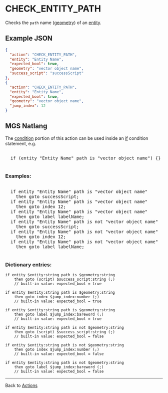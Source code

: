 # CHECK_ENTITY_PATH

Checks the `path` name ([geometry](../maps/vector_objects)) of an [entity](../entities).

## Example JSON

```json
{
  "action": "CHECK_ENTITY_PATH",
  "entity": "Entity Name",
  "expected_bool": true,
  "geometry": "vector object name",
  "success_script": "successScript"
},
{
  "action": "CHECK_ENTITY_PATH",
  "entity": "Entity Name",
  "expected_bool": true,
  "geometry": "vector object name",
  "jump_index": 12
}
```

## MGS Natlang

The [condition](../actions/conditional_gotos) portion of this action can be used inside an [if](../mgs/advanced_syntax/if_and_else) condition statement, e.g.

<pre class="HyperMD-codeblock mgs">

  <span class="control">if</span> <span class="bracket">(</span><span class="sigil">entity</span> <span class="string">"Entity Name"</span> <span class="target">path</span> <span class="operator">is</span> <span class="string">"vector object name"</span><span class="bracket">)</span> <span class="bracket">{</span><span class="bracket">}</span>

</pre>

### Examples:

<pre class="HyperMD-codeblock mgs">

  <span class="control">if</span> <span class="sigil">entity</span> <span class="string">"Entity Name"</span> <span class="target">path</span> <span class="operator">is</span> <span class="string">"vector object name"</span>
    <span class="control">then</span> <span class="control">goto</span> <span class="script">successScript</span><span class="">;</span>
  <span class="control">if</span> <span class="sigil">entity</span> <span class="string">"Entity Name"</span> <span class="target">path</span> <span class="operator">is</span> <span class="string">"vector object name"</span>
    <span class="control">then</span> <span class="control">goto</span> <span class="sigil">index</span> <span class="number">12</span><span class="">;</span>
  <span class="control">if</span> <span class="sigil">entity</span> <span class="string">"Entity Name"</span> <span class="target">path</span> <span class="operator">is</span> <span class="string">"vector object name"</span>
    <span class="control">then</span> <span class="control">goto</span> <span class="sigil">label</span> <span class="string">labelName</span><span class="">;</span>
  <span class="control">if</span> <span class="sigil">entity</span> <span class="string">"Entity Name"</span> <span class="target">path</span> <span class="operator">is</span> <span class="operator">not</span> <span class="string">"vector object name"</span>
    <span class="control">then</span> <span class="control">goto</span> <span class="script">successScript</span><span class="">;</span>
  <span class="control">if</span> <span class="sigil">entity</span> <span class="string">"Entity Name"</span> <span class="target">path</span> <span class="operator">is</span> <span class="operator">not</span> <span class="string">"vector object name"</span>
    <span class="control">then</span> <span class="control">goto</span> <span class="sigil">index</span> <span class="number">12</span><span class="">;</span>
  <span class="control">if</span> <span class="sigil">entity</span> <span class="string">"Entity Name"</span> <span class="target">path</span> <span class="operator">is</span> <span class="operator">not</span> <span class="string">"vector object name"</span>
    <span class="control">then</span> <span class="control">goto</span> <span class="sigil">label</span> <span class="string">labelName</span><span class="">;</span>

</pre>

### Dictionary entries:

```
if entity $entity:string path is $geometry:string
    then goto (script) $success_script:string (;)
	// built-in value: expected_bool = true

if entity $entity:string path is $geometry:string
    then goto index $jump_index:number (;)
	// built-in value: expected_bool = true

if entity $entity:string path is $geometry:string
    then goto label $jump_index:bareword (;)
	// built-in value: expected_bool = true

if entity $entity:string path is not $geometry:string
    then goto (script) $success_script:string (;)
	// built-in value: expected_bool = false

if entity $entity:string path is not $geometry:string
    then goto index $jump_index:number (;)
	// built-in value: expected_bool = false

if entity $entity:string path is not $geometry:string
    then goto label $jump_index:bareword (;)
	// built-in value: expected_bool = false
```

---

Back to [Actions](../actions)
